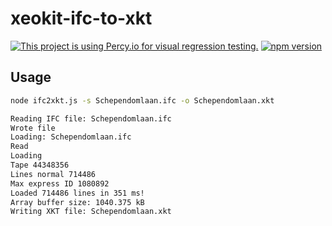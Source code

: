 # xeokit-ifc-to-xkt

[![This project is using Percy.io for visual regression testing.](https://percy.io/static/images/percy-badge.svg)](https://percy.io/73524691/xeokit-ifc-to-xkt)
[![npm version](https://badge.fury.io/js/%40xeokit%2Fxeokit-ifc-to-xkt.svg)](https://badge.fury.io/js/%40xeokit%2Fxeokit-ifc-to-xkt)

## Usage

````bash
node ifc2xkt.js -s Schependomlaan.ifc -o Schependomlaan.xkt

Reading IFC file: Schependomlaan.ifc
Wrote file
Loading: Schependomlaan.ifc
Read 
Loading 
Tape 44348356
Lines normal 714486
Max express ID 1080892
Loaded 714486 lines in 351 ms!
Array buffer size: 1040.375 kB
Writing XKT file: Schependomlaan.xkt
````